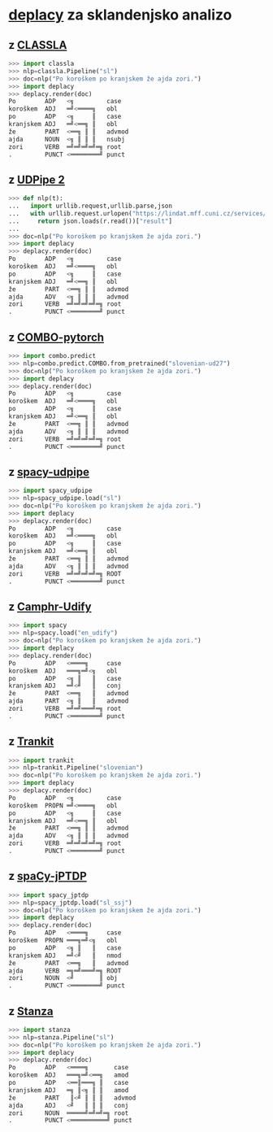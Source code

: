 # [deplacy](https://koichiyasuoka.github.io/deplacy/) za sklandenjsko analizo

## z [CLASSLA](https://github.com/clarinsi/classla)

```py
>>> import classla
>>> nlp=classla.Pipeline("sl")
>>> doc=nlp("Po koroškem po kranjskem že ajda zori.")
>>> import deplacy
>>> deplacy.render(doc)
Po        ADP   <╗         case
koroškem  ADJ   ═╝<════╗   obl
po        ADP   <╗     ║   case
kranjskem ADJ   ═╝<══╗ ║   obl
že        PART  <══╗ ║ ║   advmod
ajda      NOUN  <╗ ║ ║ ║   nsubj
zori      VERB  ═╝═╝═╝═╝═╗ root
.         PUNCT <════════╝ punct
```

## z [UDPipe 2](http://ufal.mff.cuni.cz/udpipe/2)

```py
>>> def nlp(t):
...   import urllib.request,urllib.parse,json
...   with urllib.request.urlopen("https://lindat.mff.cuni.cz/services/udpipe/api/process?model=sl&tokenizer&tagger&parser&data="+urllib.parse.quote(t)) as r:
...     return json.loads(r.read())["result"]
...
>>> doc=nlp("Po koroškem po kranjskem že ajda zori.")
>>> import deplacy
>>> deplacy.render(doc)
Po        ADP   <╗         case
koroškem  ADJ   ═╝<════╗   obl
po        ADP   <╗     ║   case
kranjskem ADJ   ═╝<══╗ ║   obl
že        PART  <══╗ ║ ║   advmod
ajda      ADV   <╗ ║ ║ ║   advmod
zori      VERB  ═╝═╝═╝═╝═╗ root
.         PUNCT <════════╝ punct
```

## z [COMBO-pytorch](https://gitlab.clarin-pl.eu/syntactic-tools/combo)

```py
>>> import combo.predict
>>> nlp=combo.predict.COMBO.from_pretrained("slovenian-ud27")
>>> doc=nlp("Po koroškem po kranjskem že ajda zori.")
>>> import deplacy
>>> deplacy.render(doc)
Po        ADP   <╗         case
koroškem  ADJ   ═╝<════╗   obl
po        ADP   <╗     ║   case
kranjskem ADJ   ═╝<══╗ ║   obl
že        PART  <══╗ ║ ║   advmod
ajda      ADV   <╗ ║ ║ ║   advmod
zori      VERB  ═╝═╝═╝═╝═╗ root
.         PUNCT <════════╝ punct
```

## z [spacy-udpipe](https://github.com/TakeLab/spacy-udpipe)

```py
>>> import spacy_udpipe
>>> nlp=spacy_udpipe.load("sl")
>>> doc=nlp("Po koroškem po kranjskem že ajda zori.")
>>> import deplacy
>>> deplacy.render(doc)
Po        ADP   <╗         case
koroškem  ADJ   ═╝<════╗   obl
po        ADP   <╗     ║   case
kranjskem ADJ   ═╝<══╗ ║   obl
že        PART  <══╗ ║ ║   advmod
ajda      ADV   <╗ ║ ║ ║   advmod
zori      VERB  ═╝═╝═╝═╝═╗ ROOT
.         PUNCT <════════╝ punct
```

## z [Camphr-Udify](https://camphr.readthedocs.io/en/stable/notes/udify.html)

```py
>>> import spacy
>>> nlp=spacy.load("en_udify")
>>> doc=nlp("Po koroškem po kranjskem že ajda zori.")
>>> import deplacy
>>> deplacy.render(doc)
Po        ADP   <════╗     case
koroškem  ADJ   ═══╗═╝<╗   obl
po        ADP   <╗ ║   ║   case
kranjskem ADJ   ═╝<╝   ║   conj
že        PART  <══╗   ║   advmod
ajda      PART  <╗ ║   ║   advmod
zori      VERB  ═╝═╝═══╝═╗ root
.         PUNCT <════════╝ punct
```

## z [Trankit](https://github.com/nlp-uoregon/trankit)

```py
>>> import trankit
>>> nlp=trankit.Pipeline("slovenian")
>>> doc=nlp("Po koroškem po kranjskem že ajda zori.")
>>> import deplacy
>>> deplacy.render(doc)
Po        ADP   <╗         case
koroškem  PROPN ═╝<════╗   obl
po        ADP   <╗     ║   case
kranjskem ADJ   ═╝<══╗ ║   obl
že        PART  <══╗ ║ ║   advmod
ajda      ADV   <╗ ║ ║ ║   advmod
zori      VERB  ═╝═╝═╝═╝═╗ root
.         PUNCT <════════╝ punct
```

## z [spaCy-jPTDP](https://github.com/KoichiYasuoka/spaCy-jPTDP)

```py
>>> import spacy_jptdp
>>> nlp=spacy_jptdp.load("sl_ssj")
>>> doc=nlp("Po koroškem po kranjskem že ajda zori.")
>>> import deplacy
>>> deplacy.render(doc)
Po        ADP   <════╗     case
koroškem  PROPN ═══╗═╝<╗   obl
po        ADP   <╗ ║   ║   case
kranjskem ADJ   ═╝<╝   ║   nmod
že        PART  <══╗   ║   advmod
ajda      VERB  ═╗═╝═══╝═╗ ROOT
zori      NOUN  <╝       ║ obj
.         PUNCT <════════╝ punct
```

## z [Stanza](https://stanfordnlp.github.io/stanza)

```py
>>> import stanza
>>> nlp=stanza.Pipeline("sl")
>>> doc=nlp("Po koroškem po kranjskem že ajda zori.")
>>> import deplacy
>>> deplacy.render(doc)
Po        ADP   <════╗       case
koroškem  ADJ   ═══╗═╝<══╗   amod
po        ADP   <══║═══╗ ║   case
kranjskem ADJ   ═╗ ║<╗ ║ ║   amod
že        PART   ║<╝ ║ ║ ║   advmod
ajda      ADJ   <╝   ║ ║ ║   conj
zori      NOUN  ═════╝═╝═╝═╗ root
.         PUNCT <══════════╝ punct
```


